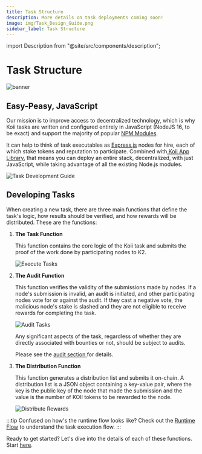 ```yaml
---
title: Task Structure
description: More details on task deployments coming soon!
image: img/Task_Design_Guide.png
sidebar_label: Task Structure
---
```


import Description from "@site/src/components/description";

# Task Structure

![banner](/img/develop/write-task/task-development-guide.svg)

## **Easy-Peasy, JavaScript**

Our mission is to improve access to decentralized technology, which is why Koii tasks are written and configured entirely in JavaScript (NodeJS 16, to be exact) and support the majority of popular [NPM Modules](https://npmjs.org).

It can help to think of task executables as [Express.js](https://expressjs.com/) nodes for hire, each of which stake tokens and reputation to participate. Combined with[ Koii App Library](/develop/koii-software-toolkit-sdk/what-is-the-koii-sdk), that means you can deploy an entire stack, decentralized, with just JavaScript, while taking advantage of all the existing Node.js modules.

![Task Development Guide](/img/concepts/gradual-consensus/task-overview.svg)

## **Developing Tasks**

When creating a new task, there are three main functions that define the task's logic, how results should be verified, and how rewards will be distributed. These are the functions:

1. **The Task Function**

   This function contains the core logic of the Koii task and submits the proof of the work done by participating nodes to K2.

   ![Execute Tasks](/img/concepts/gradual-consensus/execute-task.svg)

2. **The Audit Function**

   This function verifies the validity of the submissions made by nodes. If a node's submission is invalid, an audit is initiated, and other participating nodes vote for or against the audit. If they cast a negative vote, the malicious node's stake is slashed and they are not eligible to receive rewards for completing the task.

   ![Audit Tasks](/img/concepts/gradual-consensus/audit-submissions.svg)

   Any significant aspects of the task, regardless of whether they are directly associated with bounties or not, should be subject to audits.

   Please see the [audit section ](/concepts/what-are-tasks/designing-tasks/securing-task)for details.

3. **The Distribution Function**

   This function generates a distribution list and submits it on-chain. A distribution list is a JSON object containing a key-value pair, where the key is the public key of the node that made the submission and the value is the number of KOII tokens to be rewarded to the node.

   ![Distribute Rewards](/img/concepts/gradual-consensus/distribute-rewards.svg)


:::tip
Confused on how's the runtime flow looks like? Check out the [Runtime Flow](/concepts/what-are-tasks/what-are-tasks/gradual-consensus) to understand the task execution flow.
:::

Ready to get started? Let's dive into the details of each of these functions. Start [here](/develop/write-a-koii-task/task-development-guide/task-structure/).

